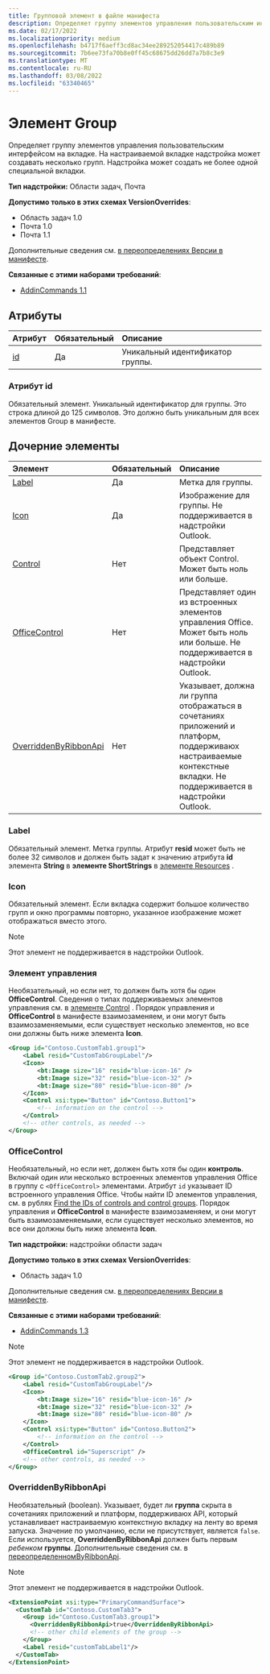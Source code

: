 ```yaml
---
title: Групповой элемент в файле манифеста
description: Определяет группу элементов управления пользовательским интерфейсом на вкладке.
ms.date: 02/17/2022
ms.localizationpriority: medium
ms.openlocfilehash: b4717f6aeff3cd8ac34ee289252054417c489b89
ms.sourcegitcommit: 7b6ee73fa70b8e0ff45c68675dd26dd7a7b8c3e9
ms.translationtype: MT
ms.contentlocale: ru-RU
ms.lasthandoff: 03/08/2022
ms.locfileid: "63340465"
---
```

# <a name="group-element"></a>Элемент Group

Определяет группу элементов управления пользовательским интерфейсом на вкладке. На настраиваемой вкладке надстройка может создавать несколько групп. Надстройка может создать не более одной специальной вкладки.

**Тип надстройки:** Области задач, Почта

**Допустимо только в этих схемах VersionOverrides**:

- Область задач 1.0
- Почта 1.0
- Почта 1.1

Дополнительные сведения см. [в переопределениях Версии в манифесте](../../develop/add-in-manifests.md#version-overrides-in-the-manifest).

**Связанные с этими наборами требований**:

- [AddinCommands 1.1](../requirement-sets/add-in-commands-requirement-sets.md) 

## <a name="attributes"></a>Атрибуты

|  Атрибут  |  Обязательный  |  Описание  |
|:-----|:-----|:-----|
|  [id](#id-attribute)  |  Да  | Уникальный идентификатор группы.|

### <a name="id-attribute"></a>Атрибут id

Обязательный элемент. Уникальный идентификатор для группы. Это строка длиной до 125 символов. Это должно быть уникальным для всех элементов Group в манифесте.

## <a name="child-elements"></a>Дочерние элементы

|  Элемент |  Обязательный  |  Описание  |
|:-----|:-----|:-----|
|  [Label](#label)      | Да |  Метка для группы.  |
|  [Icon](icon.md)      | Да |  Изображение для группы. Не поддерживается в надстройки Outlook. |
|  [Control](#control)    | Нет |  Представляет объект Control. Может быть ноль или больше.  |
|  [OfficeControl](#officecontrol)  | Нет | Представляет один из встроенных элементов управления Office. Может быть ноль или больше. Не поддерживается в надстройки Outlook.|
|  [OverriddenByRibbonApi](overriddenbyribbonapi.md)      | Нет |  Указывает, должна ли группа отображаться в сочетаниях приложений и платформ, поддерживаюх настраиваемые контекстные вкладки. Не поддерживается в надстройки Outlook. |

### <a name="label"></a>Label

Обязательный элемент. Метка группы. Атрибут **resid** может быть не более 32 символов и должен быть задат к значению атрибута **id** элемента **String** в **элементе ShortStrings** в [элементе Resources](resources.md) .

### <a name="icon"></a>Icon

Обязательный элемент. Если вкладка содержит большое количество групп и окно программы повторно, указанное изображение может отображаться вместо этого.

> [!NOTE]
> Этот элемент не поддерживается в надстройки Outlook.

### <a name="control"></a>Элемент управления

Необязательный, но если нет, то должен быть хотя бы один **OfficeControl**. Сведения о типах поддерживаемых элементов управления см. в [элементе Control](control.md) . Порядок управления и  **OfficeControl** в манифесте взаимозаменяем, и они могут быть взаимозаменяемыми, если существует несколько элементов, но все они должны быть ниже элемента **Icon**.

```xml
<Group id="Contoso.CustomTab1.group1">
    <Label resid="CustomTabGroupLabel"/>
    <Icon>
        <bt:Image size="16" resid="blue-icon-16" />
        <bt:Image size="32" resid="blue-icon-32" />
        <bt:Image size="80" resid="blue-icon-80" />
    </Icon>
    <Control xsi:type="Button" id="Contoso.Button1">
        <!-- information on the control -->
    </Control>
    <!-- other controls, as needed -->
</Group>
```

### <a name="officecontrol"></a>OfficeControl

Необязательный, но если нет, должен быть хотя бы один **контроль**. Включай один или несколько встроенных элементов управления Office в группу с `<OfficeControl>` элементами. Атрибут `id` указывает ID встроенного управления Office. Чтобы найти ID элементов управления, см. в рублях [Find the IDs of controls and control groups](../../design/built-in-button-integration.md#find-the-ids-of-controls-and-control-groups). Порядок управления и  **OfficeControl** в манифесте взаимозаменяем, и они могут быть взаимозаменяемыми, если существует несколько элементов, но все они должны быть ниже элемента **Icon**.

**Тип надстройки:** надстройки области задач

**Допустимо только в этих схемах VersionOverrides**:

- Область задач 1.0

Дополнительные сведения см. [в переопределениях Версии в манифесте](../../develop/add-in-manifests.md#version-overrides-in-the-manifest).

**Связанные с этими наборами требований**:

- [AddinCommands 1.3](../requirement-sets/add-in-commands-requirement-sets.md)

> [!NOTE]
> Этот элемент не поддерживается в надстройки Outlook.

```xml
<Group id="Contoso.CustomTab2.group2">
    <Label resid="CustomTabGroupLabel"/>
    <Icon>
        <bt:Image size="16" resid="blue-icon-16" />
        <bt:Image size="32" resid="blue-icon-32" />
        <bt:Image size="80" resid="blue-icon-80" />
    </Icon>
    <Control xsi:type="Button" id="Contoso.Button2">
        <!-- information on the control -->
    </Control>
    <OfficeControl id="Superscript" />
    <!-- other controls, as needed -->
</Group>
```

### <a name="overriddenbyribbonapi"></a>OverriddenByRibbonApi

Необязательный (boolean). Указывает, будет ли **группа** скрыта в сочетаниях приложений и платформ, поддерживаюх API, который устанавливает настраиваемую контекстную вкладку на ленту во время запуска. Значение по умолчанию, если не присутствует, является `false`. Если используется, **OverriddenByRibbonApi** должен быть первым *ребенком* **группы**. Дополнительные сведения см. в [переопределенномByRibbonApi](overriddenbyribbonapi.md).

> [!NOTE]
> Этот элемент не поддерживается в надстройки Outlook.

```xml
<ExtensionPoint xsi:type="PrimaryCommandSurface">
  <CustomTab id="Contoso.CustomTab3">
    <Group id="Contoso.CustomTab3.group1">
      <OverriddenByRibbonApi>true</OverriddenByRibbonApi>
      <!-- other child elements of the group -->
    </Group>
    <Label resid="customTabLabel1"/>
  </CustomTab>
</ExtensionPoint>
```
